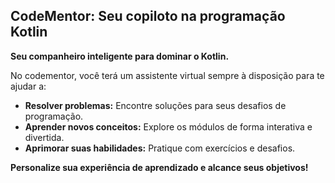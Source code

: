 ## CodeMentor: Seu copiloto na programação Kotlin 

**Seu companheiro inteligente para dominar o Kotlin.**

No codementor, você terá um assistente virtual sempre à disposição para te ajudar a:

* **Resolver problemas:** Encontre soluções para seus desafios de programação.
* **Aprender novos conceitos:** Explore os módulos de forma interativa e divertida.
* **Aprimorar suas habilidades:** Pratique com exercícios e desafios.

**Personalize sua experiência de aprendizado e alcance seus objetivos!**
